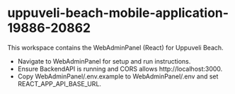 # uppuveli-beach-mobile-application-19886-20862

This workspace contains the WebAdminPanel (React) for Uppuveli Beach.

- Navigate to WebAdminPanel for setup and run instructions.
- Ensure BackendAPI is running and CORS allows http://localhost:3000.
- Copy WebAdminPanel/.env.example to WebAdminPanel/.env and set REACT_APP_API_BASE_URL.